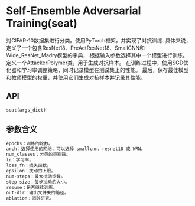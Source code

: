 # Self-Ensemble Adversarial Training(seat)
对CIFAR-10数据集进行分类。使用PyTorch框架，并实现了对抗训练.
具体来说，定义了一个包含ResNet18、PreActResNet18、SmallCNN和Wide_ResNet_Madry模型的字典，
根据输入参数选择其中一个模型进行训练。
定义一个AttackerPolymer类，用于生成对抗样本。
在训练过程中，使用SGD优化器和学习率调整策略，同时记录模型在测试集上的性能。
最后，保存最佳模型和教师模型的权重，并使用它们生成对抗样本并记录其性能。


## API
    seat(args_dict)

## 参数含义
```python
epochs：训练的轮数。
arch：选择使用的网络，可以选择 smallcnn、resnet18 或 WRN。
num_classes：分类的类别数。
lr：学习率。
loss_fn：损失函数。
epsilon：扰动的上限。
num-steps：最大扰动步数。
step-size：每步扰动的大小。
resume：是否继续训练。
out-dir：输出文件夹的路径。
ablation：消融研究。
```